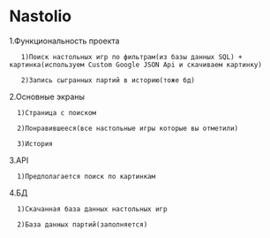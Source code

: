 # Nastolio

1.Функциональность проекта

       1)Поиск настольных игр по фильтрам(из базы данных SQL) + картинка(используем Custom Google JSON Api и скачиваем картинку)
  
       2)Запись сыгранных партий в историю(тоже бд)




2.Основные экраны

      1)Страница с поиском
  
      2)Понравившееся(все настольные игры которые вы отметили)
  
      3)История
  
  
  
3.API

      1)Предполагается поиск по картинкам
  
4.БД

      1)Скачанная база данных настольных игр
  
      2)База данных партий(заполняется)
  
  
